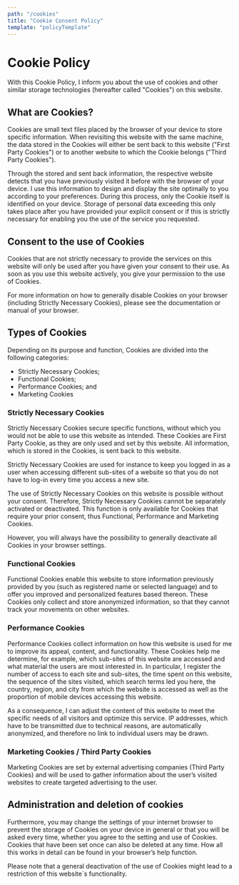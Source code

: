 ```yaml
---
path: "/cookies"
title: "Cookie Consent Policy"
template: "policyTemplate"
---
```


# Cookie Policy

With this Cookie Policy, I inform you about the use of cookies and other similar storage technologies (hereafter called "Cookies") on this website.

## What are Cookies?

Cookies are small text files placed by the browser of your device to store specific information. When revisiting this website with the same machine, the data stored in the Cookies will either be sent back to this website ("First Party Cookies") or to another website to which the Cookie belongs ("Third Party Cookies").

Through the stored and sent back information, the respective website detects that you have previously visited it before with the browser of your device. I use this information to design and display the site optimally to you according to your preferences. During this process, only the Cookie itself is identified on your device. Storage of personal data exceeding this only takes place after you have provided your explicit consent or if this is strictly necessary for enabling you the use of the service you requested.

## Consent to the use of Cookies

Cookies that are not strictly necessary to provide the services on this website will only be used after you have given your consent to their use. As soon as you use this website actively, you give your permission to the use of Cookies.

For more information on how to generally disable Cookies on your browser (including Strictly Necessary Cookies), please see the documentation or manual of your browser.

## Types of Cookies

Depending on its purpose and function, Cookies are divided into the following categories:

 - Strictly Necessary Cookies;
 - Functional Cookies;
 - Performance Cookies; and
 - Marketing Cookies

### Strictly Necessary Cookies

Strictly Necessary Cookies secure specific functions, without which you would not be able to use this website as intended. These Cookies are First Party Cookie, as they are only used and set by this website. All information, which is stored in the Cookies, is sent back to this website.

Strictly Necessary Cookies are used for instance to keep you logged in as a user when accessing different sub-sites of a website so that you do not have to log-in every time you access a new site.

The use of Strictly Necessary Cookies on this website is possible without your consent. Therefore, Strictly Necessary Cookies cannot be separately activated or deactivated. This function is only available for Cookies that require your prior consent, thus Functional, Performance and Marketing Cookies.

However, you will always have the possibility to generally deactivate all Cookies in your browser settings.

### Functional Cookies

Functional Cookies enable this website to store information previously provided by you (such as registered name or selected language) and to offer you improved and personalized features based thereon. These Cookies only collect and store anonymized information, so that they cannot track your movements on other websites.

### Performance Cookies

Performance Cookies collect information on how this website is used for me to improve its appeal, content, and functionality. These Cookies help me determine, for example, which sub-sites of this website are accessed and what material the users are most interested in. In particular, I register the number of access to each site and sub-sites, the time spent on this website, the sequence of the sites visited, which search terms led you here, the country, region, and city from which the website is accessed as well as the proportion of mobile devices accessing this website.

As a consequence, I can adjust the content of this website to meet the specific needs of all visitors and optimize this service. IP addresses, which have to be transmitted due to technical reasons, are automatically anonymized, and therefore no link to individual users may be drawn.


### Marketing Cookies / Third Party Cookies

Marketing Cookies are set by external advertising companies (Third Party Cookies) and will be used to gather information about the user’s visited websites to create targeted advertising to the user.

## Administration and deletion of cookies

Furthermore, you may change the settings of your internet browser to prevent the storage of Cookies on your device in general or that you will be asked every time, whether you agree to the setting and use of Cookies. Cookies that have been set once can also be deleted at any time. How all this works in detail can be found in your browser’s help function.

Please note that a general deactivation of the use of Cookies might lead to a restriction of this website´s functionality.